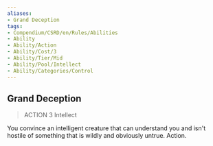 ```yaml
---
aliases:
- Grand Deception
tags:
- Compendium/CSRD/en/Rules/Abilities
- Ability
- Ability/Action
- Ability/Cost/3
- Ability/Tier/Mid
- Ability/Pool/Intellect
- Ability/Categories/Control
---
```


  
## Grand Deception  
>ACTION 3  Intellect  
  
You convince an intelligent creature that can understand you and isn't hostile of something that is wildly and obviously untrue. Action.
